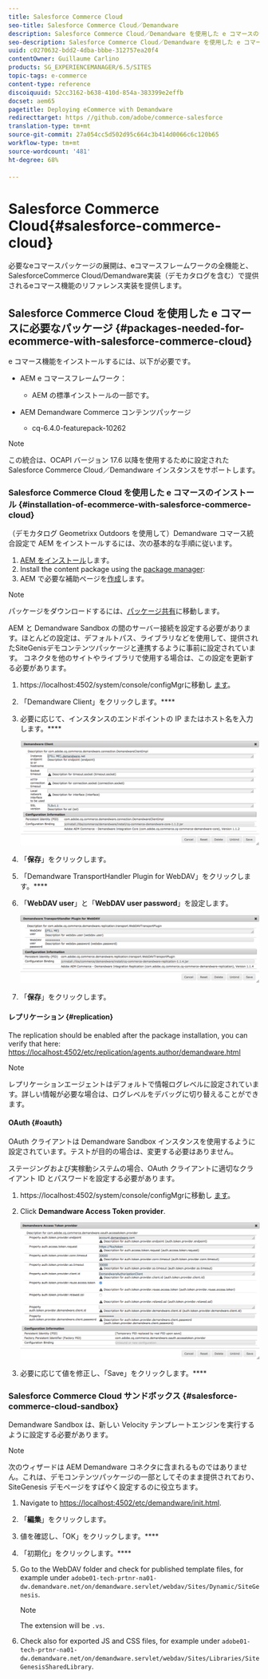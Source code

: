 ```yaml
---
title: Salesforce Commerce Cloud
seo-title: Salesforce Commerce Cloud／Demandware
description: Salesforce Commerce Cloud／Demandware を使用した e コマースのデプロイ方法について学習します。
seo-description: Salesforce Commerce Cloud／Demandware を使用した e コマースのデプロイ方法について学習します。
uuid: c0270632-bdd2-4dba-bbbe-312757ea20f4
contentOwner: Guillaume Carlino
products: SG_EXPERIENCEMANAGER/6.5/SITES
topic-tags: e-commerce
content-type: reference
discoiquuid: 52cc3162-b638-410d-854a-383399e2effb
docset: aem65
pagetitle: Deploying eCommerce with Demandware
redirecttarget: https //github.com/adobe/commerce-salesforce
translation-type: tm+mt
source-git-commit: 27a054cc5d502d95c664c3b414d0066c6c120b65
workflow-type: tm+mt
source-wordcount: '481'
ht-degree: 68%

---
```



# Salesforce Commerce Cloud{#salesforce-commerce-cloud}

必要なeコマースパッケージの展開は、eコマースフレームワークの全機能と、SalesforceCommerce Cloud/Demandware実装（デモカタログを含む）で提供されるeコマース機能のリファレンス実装を提供します。

## Salesforce Commerce Cloud を使用した e コマースに必要なパッケージ {#packages-needed-for-ecommerce-with-salesforce-commerce-cloud}

e コマース機能をインストールするには、以下が必要です。

* AEM e コマースフレームワーク：

   * AEM の標準インストールの一部です。

* AEM Demandware Commerce コンテンツパッケージ

   * cq-6.4.0-featurepack-10262

>[!NOTE]
>
>この統合は、OCAPI バージョン 17.6 以降を使用するために設定された Salesforce Commerce Cloud／Demandware インスタンスをサポートします。

### Salesforce Commerce Cloud を使用した e コマースのインストール {#installation-of-ecommerce-with-salesforce-commerce-cloud}

（デモカタログ Geometrixx Outdoors を使用して）Demandware コマース統合設定で AEM をインストールするには、次の基本的な手順に従います。

1. [AEM をインストール](/help/sites-deploying/deploy.md)します。
1. Install the content package using the [package manager](/help/sites-administering/package-manager.md):
1. AEM で必要な補助ページを[作成](/help/sites-authoring/page-authoring.md)します。

>[!NOTE]
>
>パッケージをダウンロードするには、[パッケージ共有](/help/sites-administering/package-manager.md#package-share)に移動します。

AEM と Demandware Sandbox の間のサーバー接続を設定する必要があります。ほとんどの設定は、デフォルトパス、ライブラリなどを使用して、提供されたSiteGenisデモコンテンツパッケージと連携するように事前に設定されています。 コネクタを他のサイトやライブラリで使用する場合は、この設定を更新する必要があります。

1. https://localhost:4502/system/console/configMgrに移動し [ます](https://localhost:4502/system/console/configMgr)。
1. 「Demandware Client」をクリックします。****
1. 必要に応じて、インスタンスのエンドポイントの IP またはホスト名を入力します。****

   ![chlimage_1-5](assets/chlimage_1-5.png)

1. 「**保存**」をクリックします。
1. 「Demandware TransportHandler Plugin for WebDAV」をクリックします。****
1. 「**WebDAV user**」と「**WebDAV user password**」を設定します。

   ![chlimage_1-6](assets/chlimage_1-6.png)

1. 「**保存**」をクリックします。

#### レプリケーション {#replication}

The replication should be enabled after the package installation, you can verify that here: [https://localhost:4502/etc/replication/agents.author/demandware.html](https://localhost:4502/etc/replication/agents.author/demandware.html)

>[!NOTE]
>
>レプリケーションエージェントはデフォルトで情報ログレベルに設定されています。詳しい情報が必要な場合は、ログレベルをデバッグに切り替えることができます。

#### OAuth {#oauth}

OAuth クライアントは Demandware Sandbox インスタンスを使用するように設定されています。テストが目的の場合は、変更する必要はありません。

ステージングおよび実稼動システムの場合、OAuth クライアントに適切なクライアント ID とパスワードを設定する必要があります。

1. https://localhost:4502/system/console/configMgrに移動し [ます](https://localhost:4502/system/console/configMgr)。
1. Click **Demandware Access Token provider**.

   ![chlimage_1-7](assets/chlimage_1-7.png)

1. 必要に応じて値を修正し、「Save」をクリックします。****

### Salesforce Commerce Cloud サンドボックス {#salesforce-commerce-cloud-sandbox}

Demandware Sandbox は、新しい Velocity テンプレートエンジンを実行するように設定する必要があります。

>[!NOTE]
>
>次のウィザードは AEM Demandware コネクタに含まれるものではありません。これは、デモコンテンツパッケージの一部としてそのまま提供されており、SiteGenesis デモページをすばやく設定するのに役立ちます。

1. Navigate to [https://localhost:4502/etc/demandware/init.html](https://localhost:4502/etc/demandware/init.html).
1. 「**編集**」をクリックします。
1. 値を確認し、「OK」をクリックします。****
1. 「初期化」をクリックします。****
1. Go to the WebDAV folder and check for published template files, for example under `adobe01-tech-prtnr-na01-dw.demandware.net/on/demandware.servlet/webdav/Sites/Dynamic/SiteGenesis`.

   >[!NOTE]
   >
   >The extension will be `.vs`.

1. Check also for exported JS and CSS files, for example under `adobe01-tech-prtnr-na01-dw.demandware.net/on/demandware.servlet/webdav/Sites/Libraries/SiteGenesisSharedLibrary`.

